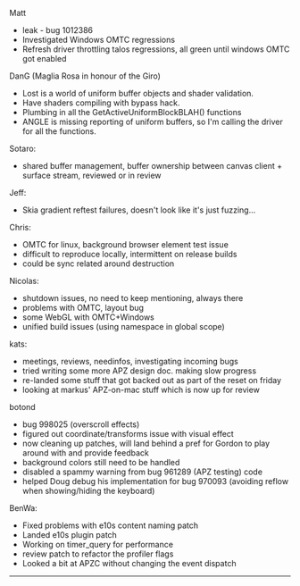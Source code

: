 Matt
* <canvas> leak - bug 1012386
* Investigated Windows OMTC regressions
* Refresh driver throttling talos regressions, all green until windows OMTC got enabled



DanG (Maglia Rosa in honour of the Giro)
* Lost is a world of uniform buffer objects and shader validation.
* Have shaders compiling with bypass hack.
* Plumbing in all the GetActiveUniformBlockBLAH() functions
* ANGLE is missing reporting of uniform buffers, so I'm calling the driver for all the functions.

Sotaro:
* shared buffer management, buffer ownership between canvas client + surface stream, reviewed or in review

Jeff:
* Skia gradient reftest failures, doesn't look like it's just fuzzing...

Chris:
* OMTC for linux, background browser element test issue
* difficult to reproduce locally, intermittent on release builds
* could be sync related around destruction

Nicolas:
* shutdown issues, no need to keep mentioning, always there
* problems with OMTC, layout bug
* some WebGL with OMTC+Windows
* unified build issues (using namespace in global scope)

kats:
* meetings, reviews, needinfos, investigating incoming bugs
* tried writing some more APZ design doc. making slow progress
* re-landed some stuff that got backed out as part of the reset on friday
* looking at markus' APZ-on-mac stuff which is now up for review

botond
* bug 998025 (overscroll effects)
* figured out coordinate/transforms issue with visual effect
* now cleaning up patches, will land behind a pref for Gordon to play around with and provide feedback
* background colors still need to be handled
* disabled a spammy warning from bug 961289 (APZ testing) code
* helped Doug debug his implementation for bug 970093 (avoiding reflow when showing/hiding the keyboard)

BenWa:
* Fixed problems with e10s content naming patch
* Landed e10s plugin patch
* Working on timer_query for performance
* review patch to refactor the profiler flags
* Looked a bit at APZC without changing the event dispatch

________________



